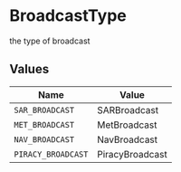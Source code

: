 # BroadcastType

the type of broadcast


## Values

| Name               | Value              |
| ------------------ | ------------------ |
| `SAR_BROADCAST`    | SARBroadcast       |
| `MET_BROADCAST`    | MetBroadcast       |
| `NAV_BROADCAST`    | NavBroadcast       |
| `PIRACY_BROADCAST` | PiracyBroadcast    |